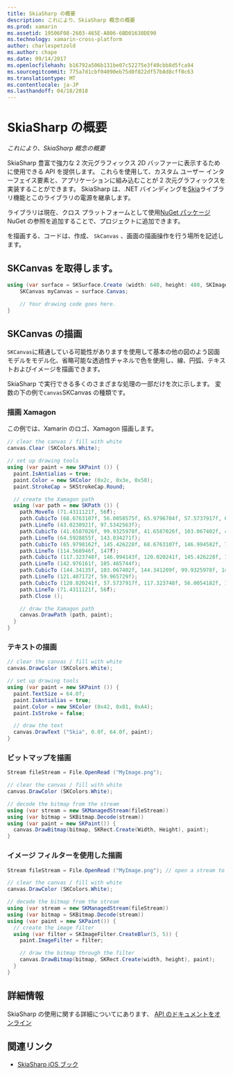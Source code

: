 ```yaml
---
title: SkiaSharp の概要
description: これにより、SkiaSharp 概念の概要
ms.prod: xamarin
ms.assetid: 19506F08-2603-465E-A806-6BD01638DE90
ms.technology: xamarin-cross-platform
author: charlespetzold
ms.author: chape
ms.date: 09/14/2017
ms.openlocfilehash: b16792a506b131be07c52275e3f40cbb8d5fca94
ms.sourcegitcommit: 775a7d1cbf04090eb75d0f822df57b8d8cff0c63
ms.translationtype: MT
ms.contentlocale: ja-JP
ms.lasthandoff: 04/18/2018
---
```

# <a name="an-introduction-to-skiasharp"></a>SkiaSharp の概要

_これにより、SkiaSharp 概念の概要_

SkiaSharp 豊富で強力な 2 次元グラフィックス 2D バッファーに表示するために使用できる API を提供します。  これらを使用して、カスタム ユーザー インターフェイス要素と、アプリケーションに組み込むことが 2 次元グラフィックスを実装することができます。  SkiaSharp は、.NET バインディングを[Skia](https://skia.org)ライブラリ機能とこのライブラリの電源を継承します。

ライブラリは現在、クロス プラットフォームとして使用[NuGet パッケージ](https://www.nuget.org/packages/SkiaSharp)NuGet の参照を追加することで、プロジェクトに追加できます。

を描画する、コードは、作成、 `SkCanvas` 、画面の描画操作を行う場所を記述します。

## <a name="obtaining-an-skcanvas"></a>SKCanvas を取得します。

```csharp
using (var surface = SKSurface.Create (width: 640, height: 480, SKImageInfo.PlatformColorType, SKAlphaType.Premul)) {
    SKCanvas myCanvas = surface.Canvas;

    // Your drawing code goes here.
}
```

## <a name="drawing-on-skcanvas"></a>SKCanvas の描画

`SKCanvas`に精通している可能性がありますを使用して基本の他の図のよう図面モデルをモデル化、省略可能な透過性チャネルで色を使用し、線、円弧、テキストおよびイメージを描画できます。

SkiaSharp で実行できる多くのさまざまな処理の一部だけを次に示します。  変数の下の例で`canvas`SKCanvas の種類です。

### <a name="drawing-xamagon"></a>描画 Xamagon

この例では、Xamarin のロゴ、Xamagon 描画します。

```csharp
// clear the canvas / fill with white
canvas.Clear (SKColors.White);

// set up drawing tools
using (var paint = new SKPaint ()) {
  paint.IsAntialias = true;
  paint.Color = new SKColor (0x2c, 0x3e, 0x50);
  paint.StrokeCap = SKStrokeCap.Round;

  // create the Xamagon path
  using (var path = new SKPath ()) {
    path.MoveTo (71.4311121f, 56f);
    path.CubicTo (68.6763107f, 56.0058575f, 65.9796704f, 57.5737917f, 64.5928855f, 59.965729f);
    path.LineTo (43.0238921f, 97.5342563f);
    path.CubicTo (41.6587026f, 99.9325978f, 41.6587026f, 103.067402f, 43.0238921f, 105.465744f);
    path.LineTo (64.5928855f, 143.034271f);
    path.CubicTo (65.9798162f, 145.426228f, 68.6763107f, 146.994582f, 71.4311121f, 147f);
    path.LineTo (114.568946f, 147f);
    path.CubicTo (117.323748f, 146.994143f, 120.020241f, 145.426228f, 121.407172f, 143.034271f);
    path.LineTo (142.976161f, 105.465744f);
    path.CubicTo (144.34135f, 103.067402f, 144.341209f, 99.9325978f, 142.976161f, 97.5342563f);
    path.LineTo (121.407172f, 59.965729f);
    path.CubicTo (120.020241f, 57.5737917f, 117.323748f, 56.0054182f, 114.568946f, 56f);
    path.LineTo (71.4311121f, 56f);
    path.Close ();

    // draw the Xamagon path
    canvas.DrawPath (path, paint);
  }
}
```

### <a name="drawing-text"></a>テキストの描画

```csharp
// clear the canvas / fill with white
canvas.DrawColor (SKColors.White);

// set up drawing tools
using (var paint = new SKPaint ()) {
  paint.TextSize = 64.0f;
  paint.IsAntialias = true;
  paint.Color = new SKColor (0x42, 0x81, 0xA4);
  paint.IsStroke = false;

  // draw the text
  canvas.DrawText ("Skia", 0.0f, 64.0f, paint);
}
```

### <a name="drawing-bitmaps"></a>ビットマップを描画

```csharp
Stream fileStream = File.OpenRead ("MyImage.png");

// clear the canvas / fill with white
canvas.DrawColor (SKColors.White);

// decode the bitmap from the stream
using (var stream = new SKManagedStream(fileStream))
using (var bitmap = SKBitmap.Decode(stream))
using (var paint = new SKPaint()) {
  canvas.DrawBitmap(bitmap, SKRect.Create(Width, Height), paint);
}
```

### <a name="drawing-with-image-filters"></a>イメージ フィルターを使用した描画

```csharp
Stream fileStream = File.OpenRead ("MyImage.png"); // open a stream to an image file

// clear the canvas / fill with white
canvas.DrawColor (SKColors.White);

// decode the bitmap from the stream
using (var stream = new SKManagedStream(fileStream))
using (var bitmap = SKBitmap.Decode(stream))
using (var paint = new SKPaint()) {
  // create the image filter
  using (var filter = SKImageFilter.CreateBlur(5, 5)) {
    paint.ImageFilter = filter;

    // draw the bitmap through the filter
    canvas.DrawBitmap(bitmap, SKRect.Create(width, height), paint);
  }
}
```

## <a name="more-information"></a>詳細情報

SkiaSharp の使用に関する詳細についてにあります、 [API のドキュメントをオンライン](https://developer.xamarin.com/api/namespace/SkiaSharp/)


## <a name="related-links"></a>関連リンク

- [SkiaSharp iOS ブック](https://developer.xamarin.com/workbooks/graphics/skiasharp/logo/skialogo-ios.workbook)
